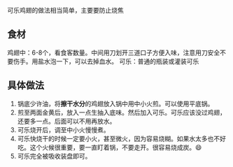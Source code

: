 可乐鸡翅的做法相当简单，主要要防止烧焦

## 食材
鸡翅中：6-8个，看食客数量。中间用刀划开三道口子方便入味，注意用刀安全不要伤手。用盐水泡一下，可以去掉血水。
可乐：普通的瓶装或灌装可乐

## 具体做法
1. 锅底少许油，将**擦干水分**的鸡翅放入锅中用中小火煎。可以使用平底锅。
2. 煎至两面金黄后，放入一点生抽入底味。然后加入可乐。可乐应该没过鸡翅，还要多一点。后面可以不用再放水。
3. 可乐烧开后，调至中小火慢慢煮。
4. 可乐快烧干的时候一定要小火，甚至微火，因为容易烧糊。如果水太多也不好吃。这个火候很重要，要一直盯着锅，不要走开。很容易烧成炭。😄
5. 可乐完全被吸收装盘即可。
